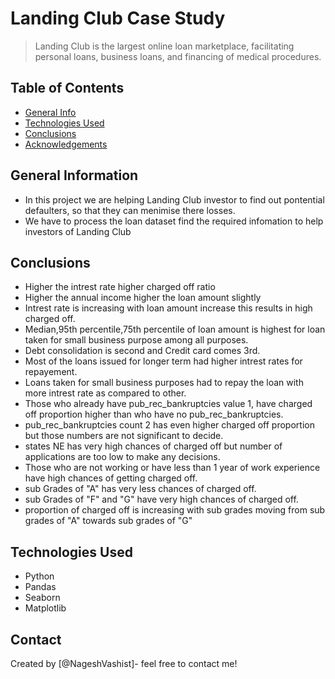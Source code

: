 # Landing Club Case Study
> Landing Club is the largest online loan marketplace, facilitating personal loans, business loans, and financing of medical procedures.


## Table of Contents
* [General Info](#general-information)
* [Technologies Used](#technologies-used)
* [Conclusions](#conclusions)
* [Acknowledgements](#acknowledgements)

<!-- You can include any other section that is pertinent to your problem -->

## General Information
- In this project we are helping Landing Club investor to find out pontential defaulters, so that they can menimise there losses.  
- We have to process the loan dataset find the required infomation to help investors of Landing Club


<!-- You don't have to answer all the questions - just the ones relevant to your project. -->

## Conclusions
- Higher the intrest rate higher charged off ratio
- Higher the annual income higher the loan amount slightly
- Intrest rate is increasing with loan amount increase this results in high charged off.
- Median,95th percentile,75th percentile of loan amount is highest for loan taken for small business purpose among all purposes.
- Debt consolidation is second and Credit card comes 3rd.
- Most of the loans issued for longer term had higher intrest rates for repayement.
- Loans taken for small business purposes had to repay the loan with more intrest rate as compared to other.
- Those who already have pub_rec_bankruptcies value 1, have charged off proportion higher than who have no pub_rec_bankruptcies.
- pub_rec_bankruptcies count 2 has even higher charged off proportion but those numbers are not significant to decide.
- states NE has very high chances of charged off but number of applications are too low to make any decisions.
- Those who are not working or have less than 1 year of work experience have high chances of getting charged off.
- sub Grades of "A" has very less chances of charged off.
- sub Grades of "F" and "G" have very high chances of charged off.
- proportion of charged off is increasing with sub grades moving from sub grades of "A" towards sub grades of "G"

<!-- You don't have to answer all the questions - just the ones relevant to your project. -->


## Technologies Used
- Python
- Pandas
- Seaborn
- Matplotlib

<!-- As the libraries versions keep on changing, it is recommended to mention the version of library used in this project -->




## Contact
Created by [@NageshVashist]- feel free to contact me!


<!-- Optional -->
<!-- ## License -->
<!-- This project is open source and available under the [... License](). -->

<!-- You don't have to include all sections - just the one's relevant to your project -->